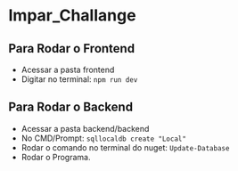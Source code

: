 # Impar_Challange

## Para Rodar o Frontend
* Acessar a pasta frontend
* Digitar no terminal: `npm run dev`

## Para Rodar o Backend
* Acessar a pasta backend/backend
* No CMD/Prompt: `sqllocaldb create "Local"`
* Rodar o comando no terminal do nuget: `Update-Database`
* Rodar o Programa.
